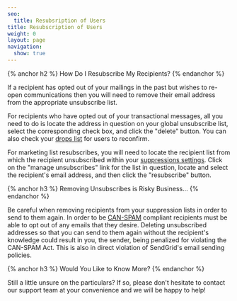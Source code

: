 ```yaml
---
seo:
  title: Resubsription of Users
title: Resubscription of Users
weight: 0
layout: page
navigation:
  show: true
---
```


{% anchor h2 %}
How Do I Resubscribe My Recipients?
{% endanchor %}

If a recipient has opted out of your mailings in the past but wishes to re-open communications then you will need to remove their email address from the appropriate unsubscribe list.

For recipients who have opted out of your transactional messages, all you need to do is locate the address in question on your global unsubscribe list, select the corresponding check box, and click the "delete" button. You can also check your [drops list](https://sendgrid.zendesk.com/hc/en-us/articles/203295137) for users to reconfirm.

For marketing list resubscribes, you will need to locate the recipient list from which the recipient unsubscribed within your [suppressions settings]({{site.app_url}}/suppressions).  Click on the "manage unsubscribes" link for the list in question, locate and select the recipient's email address, and then click the "resubscribe" button.

{% anchor h3 %}
Removing Unsubscribes is Risky Business...
{% endanchor %}

Be careful when removing recipients from your suppression lists in order to send to them again. In order to be [CAN-SPAM](http://www.business.ftc.gov/documents/bus61-can-spam-act-compliance-guide-business) compliant recipients must be able to opt out of any emails that they desire. Deleting unsubscribed addresses so that you can send to them again without the recipient's knowledge could result in you, the sender, being penalized for violating the CAN-SPAM Act. This is also in direct violation of SendGrid's email sending policies.

{% anchor h3 %}
Would You Like to Know More?
{% endanchor %}

Still a little unsure on the particulars? If so, please don't hesitate to contact our support team at your convenience and we will be happy to help!
